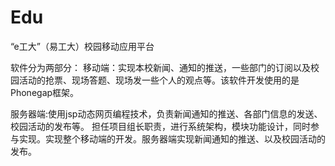 # Edu
“e工大”（易工大）校园移动应用平台

软件分为两部分：
移动端：实现本校新闻、通知的推送，一些部门的订阅以及校园活动的抢票、现场答题、现场发一些个人的观点等。该软件开发使用的是Phonegap框架。<br/>

服务器端:使用jsp动态网页编程技术，负责新闻通知的推送、各部门信息的发送、校园活动的发布等。
担任项目组长职责，进行系统架构，模块功能设计，同时参与实现。实现整个移动端的开发。服务器端实现新闻通知的推送、以及校园活动的发布。

